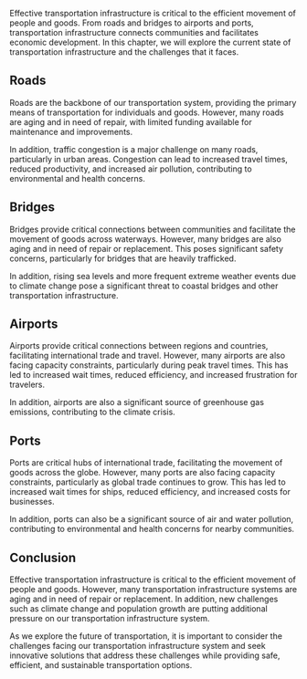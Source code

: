 
Effective transportation infrastructure is critical to the efficient movement of people and goods. From roads and bridges to airports and ports, transportation infrastructure connects communities and facilitates economic development. In this chapter, we will explore the current state of transportation infrastructure and the challenges that it faces.

Roads
-----

Roads are the backbone of our transportation system, providing the primary means of transportation for individuals and goods. However, many roads are aging and in need of repair, with limited funding available for maintenance and improvements.

In addition, traffic congestion is a major challenge on many roads, particularly in urban areas. Congestion can lead to increased travel times, reduced productivity, and increased air pollution, contributing to environmental and health concerns.

Bridges
-------

Bridges provide critical connections between communities and facilitate the movement of goods across waterways. However, many bridges are also aging and in need of repair or replacement. This poses significant safety concerns, particularly for bridges that are heavily trafficked.

In addition, rising sea levels and more frequent extreme weather events due to climate change pose a significant threat to coastal bridges and other transportation infrastructure.

Airports
--------

Airports provide critical connections between regions and countries, facilitating international trade and travel. However, many airports are also facing capacity constraints, particularly during peak travel times. This has led to increased wait times, reduced efficiency, and increased frustration for travelers.

In addition, airports are also a significant source of greenhouse gas emissions, contributing to the climate crisis.

Ports
-----

Ports are critical hubs of international trade, facilitating the movement of goods across the globe. However, many ports are also facing capacity constraints, particularly as global trade continues to grow. This has led to increased wait times for ships, reduced efficiency, and increased costs for businesses.

In addition, ports can also be a significant source of air and water pollution, contributing to environmental and health concerns for nearby communities.

Conclusion
----------

Effective transportation infrastructure is critical to the efficient movement of people and goods. However, many transportation infrastructure systems are aging and in need of repair or replacement. In addition, new challenges such as climate change and population growth are putting additional pressure on our transportation infrastructure system.

As we explore the future of transportation, it is important to consider the challenges facing our transportation infrastructure system and seek innovative solutions that address these challenges while providing safe, efficient, and sustainable transportation options.
